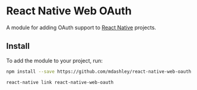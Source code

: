 # React Native Web OAuth

A module for adding OAuth support to [React Native](https://facebook.github.io/react-native/) projects.

## Install

To add the module to your project, run:

```bash
npm install --save https://github.com/mdashley/react-native-web-oauth
```

```bash
react-native link react-native-web-oauth
```
